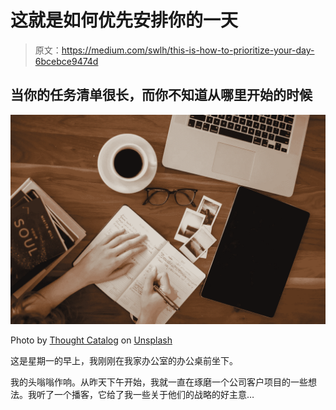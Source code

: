 # 这就是如何优先安排你的一天

> 原文：<https://medium.com/swlh/this-is-how-to-prioritize-your-day-6bcebce9474d>

## 当你的任务清单很长，而你不知道从哪里开始的时候

![](img/65065602a5d635d0af25eff27b005389.png)

Photo by [Thought Catalog](https://unsplash.com/photos/505eectW54k?utm_source=unsplash&utm_medium=referral&utm_content=creditCopyText) on [Unsplash](https://unsplash.com/search/photos/calendar-flatlay?utm_source=unsplash&utm_medium=referral&utm_content=creditCopyText)

这是星期一的早上，我刚刚在我家办公室的办公桌前坐下。

我的头嗡嗡作响。从昨天下午开始，我就一直在琢磨一个公司客户项目的一些想法。我听了一个播客，它给了我一些关于他们的战略的好主意…
